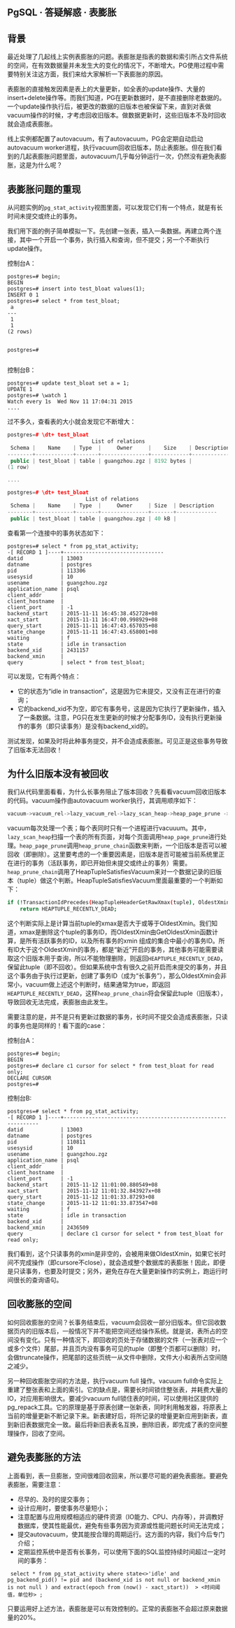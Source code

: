## PgSQL · 答疑解惑 · 表膨胀


    
## 背景


最近处理了几起线上实例表膨胀的问题。表膨胀是指表的数据和索引所占文件系统的空间，在有效数据量并未发生大的变化的情况下，不断增大。PG使用过程中需要特别关注这方面，我们来给大家解析一下表膨胀的原因。  


表膨胀的直接触发因素是表上的大量更新，如全表的update操作、大量的insert+delete操作等。而我们知道，PG在更新数据时，是不直接删除老数据的。一个update操作执行后，被更改的数据的旧版本也被保留下来，直到对表做vacuum操作的时候，才考虑回收旧版本。做数据更新时，这些旧版本不及时回收就会造成表膨胀。  


线上实例都配置了autovacuum，有了autovacuum，PG会定期自动启动autovacuum worker进程，执行vacuum回收旧版本，防止表膨胀。但在我们看到的几起表膨胀问题里面，autovacuum几乎每分钟运行一次，仍然没有避免表膨胀，这是为什么呢？  

## 表膨胀问题的重现


从问题实例的`pg_stat_activity`视图里面，可以发现它们有一个特点，就是有长时间未提交或终止的事务。  


我们用下面的例子简单模拟一下。先创建一张表，插入一条数据。再建立两个连接，其中一个开启一个事务，执行插入和查询，但不提交；另一个不断执行update操作。  


控制台A：  

```LANG
postgres=# begin;
BEGIN
postgres=# insert into test_bloat values(1);
INSERT 0 1
postgres=# select * from test_bloat;
 a
---
 1
 1
(2 rows)


postgres=#


```


控制台B：  

```LANG
postgres=# update test_bloat set a = 1;
UPDATE 1
postgres=# \watch 1
Watch every 1s	Wed Nov 11 17:04:31 2015
....

```


过不多久，查看表的大小就会发现它不断增大：  

```cpp
postgres=# \dt+ test_bloat
                           List of relations
 Schema |    Name    | Type  |     Owner     |    Size    | Description
--------+------------+-------+---------------+------------+-------------
 public | test_bloat | table | guangzhou.zgz | 8192 bytes |
(1 row)

....

postgres=# \dt+ test_bloat
                         List of relations
 Schema |    Name    | Type  |     Owner     | Size  | Description
--------+------------+-------+---------------+-------+-------------
 public | test_bloat | table | guangzhou.zgz | 40 kB |

```


查看第一个连接中的事务状态如下：  

```LANG
postgres=# select * from pg_stat_activity;
-[ RECORD 1 ]----+--------------------------------
datid            | 13003
datname          | postgres
pid              | 113306
usesysid         | 10
usename          | guangzhou.zgz
application_name | psql
client_addr      |
client_hostname  |
client_port      | -1
backend_start    | 2015-11-11 16:45:38.452728+08
xact_start       | 2015-11-11 16:47:00.998929+08
query_start      | 2015-11-11 16:47:43.657035+08
state_change     | 2015-11-11 16:47:43.658001+08
waiting          | f
state            | idle in transaction
backend_xid      | 2431157
backend_xmin     |
query            | select * from test_bloat;

```


可以发现，它有两个特点：  


* 它的状态为“idle in transaction”，这是因为它未提交，又没有正在进行的查询；
* 它的backend_xid不为空，即它有事务号，这是因为它执行了更新操作，插入了一条数据。注意，PG只在发生更新的时候才分配事务ID，没有执行更新操作的事务（即只读事务）是没有backend_xid的。



测试发现，如果及时将此种事务提交，并不会造成表膨胀。可见正是这些事务导致了旧版本无法回收！  

## 为什么旧版本没有被回收


我们从代码里面看看，为什么长事务阻止了版本回收？先看看vacuum回收旧版本的代码。vacuum操作由autovacuum worker执行，其调用顺序如下：  

```cpp
vacuum->vacuum_rel->lazy_vacuum_rel->lazy_scan_heap->heap_page_prune -> heap_prune_chain

```


vacuum每次处理一个表；每个表同时只有一个进程进行vacuuum。其中，`lazy_scan_heap`扫描一个表的所有页面，对每个页面调用`heap_page_prune`进行处理。`heap_page_prune`调用`heap_prune_chain`函数来判断，一个旧版本是否可以被回收（即删除）。这里要考虑的一个重要因素是，旧版本是否可能被当前系统里正在进行的事务（活跃事务，即已开始但未提交或终止的事务）需要。`heap_prune_chain`调用了HeapTupleSatisfiesVacuum来对一个数据记录的旧版本（tuple）做这个判断。HeapTupleSatisfiesVacuum里面最重要的一个判断如下：  

```bash
if (!TransactionIdPrecedes(HeapTupleHeaderGetRawXmax(tuple), OldestXmin))
	return HEAPTUPLE_RECENTLY_DEAD;

```


这个判断实际上是计算当前tuple的xmax是否大于或等于OldestXmin。我们知道，xmax是删除这个tuple的事务ID，而OldestXmin由GetOldestXmin函数计算，是所有活跃事务的ID，以及所有事务的xmin 组成的集合中最小的事务ID。所有ID大于这个OldestXmin的事务，都是“新近”开启的事务，其他事务可能需要读取这个旧版本用于查询，所以不能物理删除，则返回`HEAPTUPLE_RECENTLY_DEAD`，保留此tuple（即不回收）。但如果系统中含有很久之前开启而未提交的事务，并且这个事务由于执行过更新，创建了事务ID（成为“长事务”），那么OldestXmin会非常小，vacuum做上述这个判断时，结果通常为true，即返回`HEAPTUPLE_RECENTLY_DEAD`，这样`heap_prune_chain`将会保留此tuple（旧版本），导致回收无法完成，表膨胀由此发生。  


需要注意的是，并不是只有更新过数据的事务，长时间不提交会造成表膨胀，只读的事务也是同样的！看下面的case：  


控制台A：  

```LANG
postgres=# begin;
BEGIN
postgres=# declare c1 cursor for select * from test_bloat for read only;
DECLARE CURSOR
postgres=#

```


控制台B:  

```LANG
postgres=# select * from pg_stat_activity;
-[ RECORD 1 ]----+--------------------------------------------------------------
datid            | 13003
datname          | postgres
pid              | 110811
usesysid         | 10
usename          | guangzhou.zgz
application_name | psql
client_addr      |
client_hostname  |
client_port      | -1
backend_start    | 2015-11-12 11:01:00.880549+08
xact_start       | 2015-11-12 11:01:32.843927x+08
query_start      | 2015-11-12 11:01:33.87293+08
state_change     | 2015-11-12 11:01:33.873547+08
waiting          | f
state            | idle in transaction
backend_xid      |
backend_xmin     | 2436509
query            | declare c1 cursor for select * from test_bloat for read only;

```


我们看到，这个只读事务的xmin是非空的，会被用来做OldestXmin，如果它长时间不完成操作（即cursore不close），就会造成整个数据库的表膨胀！因此，即便是只读事务，也要及时提交；另外，避免在存在大量更新操作的实例上，跑运行时间很长的查询语句。  

## 回收膨胀的空间


如何回收膨胀的空间？长事务结束后，vacuum会回收一部分旧版本。但它回收数据页内的旧版本后，一般情况下并不能把空间还给操作系统。就是说，表所占的空间没有变化。只有一种情况下，即回收的页处于存储数据的文件（一张表对应一个或多个文件）尾部，并且页内没有事务可见的tuple（即整个页都可以删除）时，会做truncate操作，把尾部的这些页统一从文件中删除，文件大小和表所占空间随之减少。  


另一种回收膨胀空间的方法是，执行vacuum full 
 操作。vacuum full命令实际上重建了整张表和上面的索引。它的缺点是，需要长时间锁住整张表，并耗费大量的IO，对应用影响很大。要减少vacuum full锁住表的时间，可以使用社区提供的pg_repack工具。它的原理是基于原表创建一张新表，同时利用触发器，将原表上当前的增量更新不断记录下来。新表建好后，将所记录的增量更新应用到新表，直到新旧表数据完全一致。最后将新旧表表名互换，删除旧表，即完成了表的空间整理操作，回收了空间。  

## 避免表膨胀的方法


上面看到，表一旦膨胀，空间很难回收回来，所以要尽可能的避免表膨胀。要避免表膨胀，需要注意：  


* 尽早的、及时的提交事务；
* 设计应用时，要使事务尽量短小；
* 注意配置与应用规模相适应的硬件资源（IO能力、CPU、内存等），并调教好数据库，使其性能最优，避免有些事务因为资源或性能问题长时间无法完成；
* 提交autovacuum，使其能按合理的周期运行。这方面的内容，我们今后专门介绍；
* 定期监控系统中是否有长事务，可以使用下面的SQL监控持续时间超过一定时间的事务：  

```LANG
 select * from pg_stat_activity where state<>'idle' and pg_backend_pid() != pid and (backend_xid is not null or backend_xmin is not null ) and extract(epoch from (now() - xact_start))  > <时间阈值，单位秒> ;

```



只要运用好上述方法，表膨胀是可以有效控制的。正常的表膨胀不会超过原来数据量的20%。  

